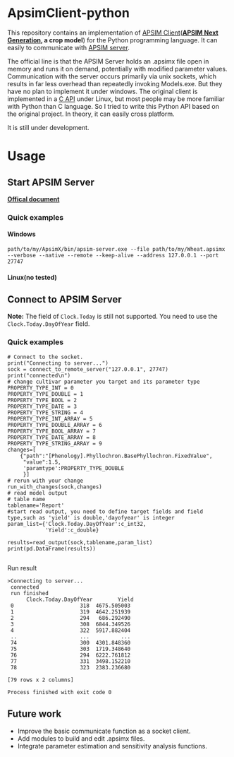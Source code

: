 # ApsimClient-python
This repository contains an implementation of [APSIM Client](https://github.com/APSIMInitiative/APSIM.Client)(**[APSIM Next Generation](https://github.com/APSIMInitiative/ApsimX), a crop model**) for the Python programming language. It can easily to communicate with [APSIM server](https://apsimnextgeneration.netlify.app/usage/server/). 

The official line is that the APSIM Server holds an .apsimx file open in memory and runs it on demand, potentially with modified parameter values. Communication with the server occurs primarily via unix sockets, which results in far less overhead than repeatedly invoking Models.exe. But they have no plan to implement it under windows. The original client is implemented in a [C API](https://github.com/APSIMInitiative/APSIM.Client) under Linux, but most people may be more familiar with Python than C language. So I tried to write this Python API based on the original project. In theory, it can easily cross platform.

It is still under development.

# Usage
## Start APSIM Server
**[Offical document](https://apsimnextgeneration.netlify.app/usage/server/)**</br>
### Quick examples
#### Windows
```
path/to/my/ApsimX/bin/apsim-server.exe --file path/to/my/Wheat.apsimx --verbose --native --remote --keep-alive --address 127.0.0.1 --port 27747
```
#### Linux(no tested)
 
## Connect to APSIM Server 
**Note:** The field of `Clock.Today` is still not supported. You need to use the `Clock.Today.DayOfYear` field.
### Quick examples
```python3
# Connect to the socket.
print("Connecting to server...")
sock = connect_to_remote_server("127.0.0.1", 27747)
print("connected\n")
# change cultivar parameter you target and its parameter type 
PROPERTY_TYPE_INT = 0
PROPERTY_TYPE_DOUBLE = 1
PROPERTY_TYPE_BOOL = 2
PROPERTY_TYPE_DATE = 3
PROPERTY_TYPE_STRING = 4
PROPERTY_TYPE_INT_ARRAY = 5
PROPERTY_TYPE_DOUBLE_ARRAY = 6
PROPERTY_TYPE_BOOL_ARRAY = 7
PROPERTY_TYPE_DATE_ARRAY = 8
PROPERTY_TYPE_STRING_ARRAY = 9
changes=[
    {"path":"[Phenology].Phyllochron.BasePhyllochron.FixedValue",
     "value":1.5,
     'paramtype':PROPERTY_TYPE_DOUBLE
     }]
# rerun with your change
run_with_changes(sock,changes)
# read model output
# table name
tablename='Report'
#start read output, you need to define target fields and field type,such as 'yield' is double,'dayofyear' is integer
param_list={'Clock.Today.DayOfYear':c_int32,
            'Yield':c_double}

results=read_output(sock,tablename,param_list)
print(pd.DataFrame(results))


```
Run result
```
>Connecting to server...
 connected
 run finished
      Clock.Today.DayOfYear        Yield
 0                     318  4675.505003
 1                     319  4642.251939
 2                     294   686.292490
 3                     308  6844.349526
 4                     322  5917.882404
 ..                    ...          ...
 74                    300  4301.848360
 75                    303  1719.348640
 76                    294  6222.761812
 77                    331  3498.152210
 78                    323  2383.236680

[79 rows x 2 columns]

Process finished with exit code 0
```
    
    
    
## Future work
* Improve the basic communicate function as a socket client.
* Add modules to build and edit .apsimx files.
* Integrate parameter estimation and sensitivity analysis functions.
